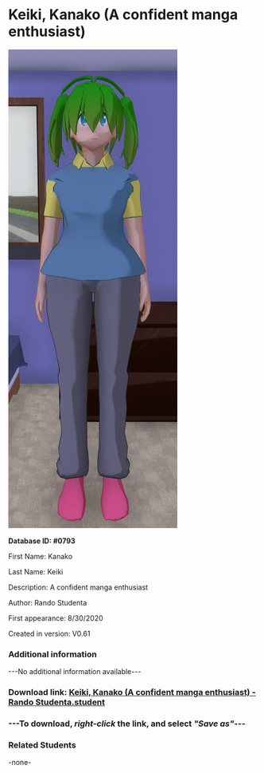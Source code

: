 # Keiki, Kanako (A confident manga enthusiast)

<img src="../../Files/Images/Keiki, Kanako (A confident manga enthusiast).png" title="Keiki, Kanako (A confident manga enthusiast) - Rando Studenta">

**Database ID: #0793**

First Name: Kanako

Last Name: Keiki

Description: A confident manga enthusiast

Author: Rando Studenta

First appearance: 8/30/2020

Created in version: V0.61

### Additional information

---No additional information available---

### Download link: <a href="https://raw.githubusercontent.com/Arbiter1223/Daigaku-Gurashi-Custom-Students/master/Files/Student%20Files/Keiki%2C%20Kanako%20(A%20confident%20manga%20enthusiast)%20-%20Rando%20Studenta.student">Keiki, Kanako (A confident manga enthusiast) - Rando Studenta.student</a>

### ---**To download, _right-click_ the link, and select _"Save as"_**---

### Related Students

-none-
